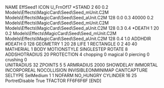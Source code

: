 NAME EffSeed1
ICON U_FrnOf17
*STAND  2 60 0.2 Models\Effects\MagicCard\Seed\Seed_mUnit.C2M Models\Effects\MagicCard\Seed\Seed_aUnit.C2M 128 0.0 0.3 40000 0.2 Models\Effects\MagicCard\Seed\Seed_mUnit.C2M Models\Effects\MagicCard\Seed\Seed_aUnit.C2M 128 0.3 0.4
*DEATH  1 20 0.2 Models\Effects\MagicCard\Seed\Seed_mUnit.C2M Models\Effects\MagicCard\Seed\Seed_aUnit.C2M 128 0.4 1.0
ADDHDIR #DEATH 0 128
GEOMETRY 1 20 28
LIFE     1
RECTANGLE 0 2 40 40
MATHERIAL 1 BODY
MOTIONSTYLE SINGLESTEP
ROTATE 8
ADDSHOTRADIUS 20
PROTECTION 4 chopping 0 magical 0 piercing 0 crushing 0         
UNITRADIUS 32
ZPOINTS 5 5
ARMRADIUS 2000
SHOWDELAY
IMMORTAL
INCORPOREAL
NOCOLLISION
INVISIBLEONMINIMAP
CANTCAPTURE
SELTYPE SelMedium 1 1
NOFARM
NO_HUNGRY
CYLINDER 16 25
PortretDisable True
TFACTOR FF6F6F6F
[END]
